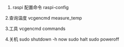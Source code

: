 1. raspi 配置命令
   raspi-config
   
2.查询温度
  vcgencmd measure_temp
  
3.工具
  vcgencmd commands
  
4.关机
  sudo shutdown -h now
  sudo halt
  sudo poweroff
  
